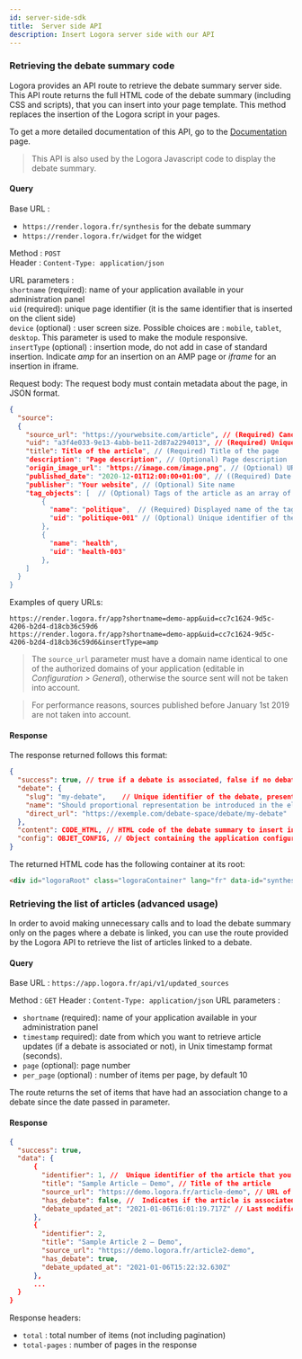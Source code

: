```yaml
---
id: server-side-sdk
title:  Server side API
description: Insert Logora server side with our API
---
```



### Retrieving the debate summary code

Logora provides an API route to retrieve the debate summary server side. This API route returns the full HTML code of the debate summary (including CSS and scripts), that you can insert into your page template. This method replaces the insertion of the Logora script in your pages.

To get a more detailed documentation of this API, go to the [Documentation](https://render.logora.fr/docs) page.

> This API is also used by the Logora Javascript code to display the debate summary.

#### Query

Base URL :
- `https://render.logora.fr/synthesis` for the debate summary
- `https://render.logora.fr/widget` for the widget

Method : `POST`  
Header : `Content-Type: application/json`

URL parameters :   
`shortname` (required): name of your application available in your administration panel\
`uid` (required): unique page identifier (it is the same identifier that is inserted on the client side)\
`device` (optional) : user screen size. Possible choices are : `mobile`, `tablet`, `desktop`. This parameter is used to make the module responsive.\
`insertType` (optional) : insertion mode, do not add in case of standard insertion. Indicate *amp* for an insertion on an AMP page or *iframe* for an insertion in iframe.  

Request body: The request body must contain metadata about the page, in JSON format.
```json
{
  "source": 
  {
    "source_url": "https://yourwebsite.com/article", // (Required) Canonical URL of the page
    "uid": "a3f4e033-9e13-4abb-be11-2d87a2294013", // (Required) Unique identifier of the page
    "title": Title of the article", // (Required) Title of the page
    "description": "Page description", // (Optional) Page description
    "origin_image_url": "https://image.com/image.png", // (Optional) URL of the page image
    "published_date": "2020-12-01T12:00:00+01:00", // ((Required) Date of publication of the page in ISO_8601 format
    "publisher": "Your website", // (Optional) Site name
    "tag_objects": [  // (Optional) Tags of the article as an array of objects
        { 
          "name": "politique",  // (Required) Displayed name of the tag
          "uid": "politique-001" // (Optional) Unique identifier of the label. Can be omitted if the names are already unique
        }, 
        { 
          "name": "health", 
          "uid": "health-003" 
        },
    ]
  }
}
```


Examples of query URLs:
```
https://render.logora.fr/app?shortname=demo-app&uid=cc7c1624-9d5c-4206-b2d4-d18cb36c59d6
https://render.logora.fr/app?shortname=demo-app&uid=cc7c1624-9d5c-4206-b2d4-d18cb36c59d6&insertType=amp
```

> The `source_url` parameter must have a domain name identical to one of the authorized domains of your application (editable in *Configuration > General*), otherwise the source sent will not be taken into account.

> For performance reasons, sources published before January 1st 2019 are not taken into account.


#### Response


The response returned follows this format:

```json
{
  "success": true, // true if a debate is associated, false if no debate or an error
  "debate": {    
    "slug": "my-debate",    // Unique identifier of the debate, present in the URL
    "name": "Should proportional representation be introduced in the election of deputies?",     // Debate title
    "direct_url": "https://exemple.com/debate-space/debate/my-debate"      // Link to the debate
  },
  "content": CODE_HTML, // HTML code of the debate summary to insert in the page. Attribute not present if success is false
  "config": OBJET_CONFIG, // Object containing the application configuration
}
```


The returned HTML code has the following container at its root: 

```html
<div id="logoraRoot" class="logoraContainer" lang="fr" data-id="synthesis"><div>
```

### Retrieving the list of articles (advanced usage)

In order to avoid making unnecessary calls and to load the debate summary only on the pages where a debate is linked, you can use the route provided by the Logora API to retrieve the list of articles linked to a debate.

#### Query

Base URL : 
`https://app.logora.fr/api/v1/updated_sources`

Method : `GET`
Header : `Content-Type: application/json`
URL parameters : 
- `shortname` (required): name of your application available in your administration panel
- `timestamp` required): date from which you want to retrieve article updates (if a debate is associated or not), in Unix timestamp format (seconds).
- `page` (optional): page number
- `per_page` (optional) : number of items per page, by default 10

The route returns the set of items that have had an association change to a debate since the date passed in parameter.

#### Response

```json
{
  "success": true,
  "data": {
      {
        "identifier": 1, //  Unique identifier of the article that you provide when inserting the debate summary
        "title": "Sample Article – Demo", // Title of the article
        "source_url": "https://demo.logora.fr/article-demo", // URL of the article
        "has_debate": false, //  Indicates if the article is associated with a debate
        "debate_updated_at": "2021-01-06T16:01:19.717Z" // Last modification of the association to a debate (association to a debate or removal of the association)
      },
      {
        "identifier": 2,
        "title": "Sample Article 2 – Demo",
        "source_url": "https://demo.logora.fr/article2-demo",
        "has_debate": true,
        "debate_updated_at": "2021-01-06T15:22:32.630Z"
      }, 
      ...
  }
}
```

Response headers:
- `total` : total number of items (not including pagination)
- `total-pages` : number of pages in the response
